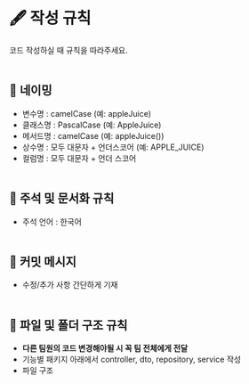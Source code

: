 # 🖋 작성 규칙
코드 작성하실 때 규칙을 따라주세요.
<br/><br/>
## 📌 네이밍
- 변수명 : camelCase (예: appleJuice)
- 클래스명 : PascalCase (예: AppleJuice)
- 메서드명 : camelCase (예: appleJuice())
- 상수명 : 모두 대문자 + 언더스코어 (예: APPLE_JUICE)
- 컬럼명 : 모두 대문자 + 언더 스코어
<br/><br/>
## 📌 주석 및 문서화 규칙
- 주석 언어 : 한국어
<br/><br/>
## 📌 커밋 메시지
- 수정/추가 사항 간단하게 기재
<br/><br/>
## 📌 파일 및 폴더 구조 규칙
- **다른 팀원의 코드 변경해야될 시 꼭 팀 전체에게 전달**
- 기능별 패키지 아래에서 controller, dto, repository, service 작성
- 파일 구조

